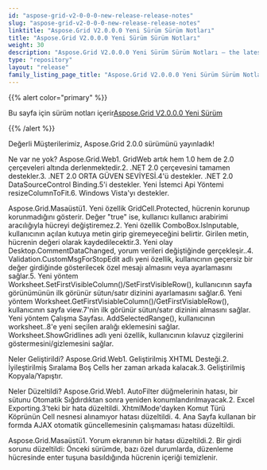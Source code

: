 ```yaml
---
id: "aspose-grid-v2-0-0-0-new-release-release-notes"
slug: "aspose-grid-v2-0-0-0-new-release-release-notes"
linktitle: "Aspose.Grid V2.0.0.0 Yeni Sürüm Sürüm Notları"
title: "Aspose.Grid V2.0.0.0 Yeni Sürüm Sürüm Notları"
weight: 30
description: "Aspose.Grid V2.0.0.0 Yeni Sürüm Sürüm Notları – the latest updates and fixes."
type: "repository"
layout: "release"
family_listing_page_title: "Aspose.Grid V2.0.0.0 Yeni Sürüm Sürüm Notları"
---
```

{{% alert color="primary" %}} 

 Bu sayfa için sürüm notları içerir[Aspose.Grid V2.0.0.0 Yeni Sürüm](https://releases.aspose.com/cells/net/new-releases/aspose.grid-v2.0.0.0-new-release/)

{{% /alert %}} 

 Değerli Müşterilerimiz, Aspose.Grid 2.0.0 sürümünü yayınladık!

 Ne var ne yok?
 Aspose.Grid.Web1. GridWeb artık hem 1.0 hem de 2.0 çerçeveleri altında derlenmektedir.2. .NET 2.0 çerçevesini tamamen destekler.3. .NET 2.0 ORTA GÜVEN SEVİYESİ.4'ü destekler. .NET 2.0 DataSourceControl Binding.5'i destekler. Yeni İstemci Api Yöntemi resizeColumnToFit.6. Windows Vista'yı destekler.

Aspose.Grid.Masaüstü1. Yeni özellik GridCell.Protected, hücrenin korunup korunmadığını gösterir. Değer "true" ise, kullanıcı kullanıcı arabirimi aracılığıyla hücreyi değiştiremez.2. Yeni özellik ComboBox.IsInputable, kullanıcının açılan kutuya metin girip giremeyeceğini belirtir. Girilen metin, hücrenin değeri olarak kaydedilecektir.3. Yeni olay Desktop.CommentDataChanged, yorum verileri değiştiğinde gerçekleşir..4. Validation.CustomMsgForStopEdit adlı yeni özellik, kullanıcının geçersiz bir değer girdiğinde gösterilecek özel mesajı almasını veya ayarlamasını sağlar.5. Yeni yöntem Worksheet.SetFirstVisibleColumn()/SetFirstVisibleRow(), kullanıcının sayfa görünümünün ilk görünür sütun/satır dizinini ayarlamasını sağlar.6. Yeni yöntem Worksheet.GetFirstVisiableColumn()/GetFirstVisiableRow(), kullanıcının sayfa view.7'nin ilk görünür sütun/satır dizinini almasını sağlar. Yeni yöntem Çalışma Sayfası. AddSelectedRange(), kullanıcının worksheet..8'e yeni seçilen aralığı eklemesini sağlar. Worksheet.ShowGridlines adlı yeni özellik, kullanıcının kılavuz çizgilerini göstermesini/gizlemesini sağlar.

 Neler Geliştirildi?
Aspose.Grid.Web1. Geliştirilmiş XHTML Desteği.2. İyileştirilmiş Sıralama Boş Cells her zaman arkada kalacak.3. Geliştirilmiş Kopyala/Yapıştır.

 Neler Düzeltildi?
 Aspose.Grid.Web1. AutoFilter düğmelerinin hatası, bir sütunu Otomatik Sığdırdıktan sonra yeniden konumlandırılmayacak.2. Excel Exporting.3'teki bir hata düzeltildi. XhtmlMode'dayken Komut Türü Köprünün Cell nesnesi alınamıyor hatası düzeltildi. 4. Ana Sayfa kullanan bir formda AJAX otomatik güncellemesinin çalışmaması hatası düzeltildi.

Aspose.Grid.Masaüstü1. Yorum ekranının bir hatası düzeltildi.2. Bir girdi sorunu düzeltildi: Önceki sürümde, bazı özel durumlarda, düzenleme hücresinde enter tuşuna basıldığında hücrenin içeriği temizlenir.
